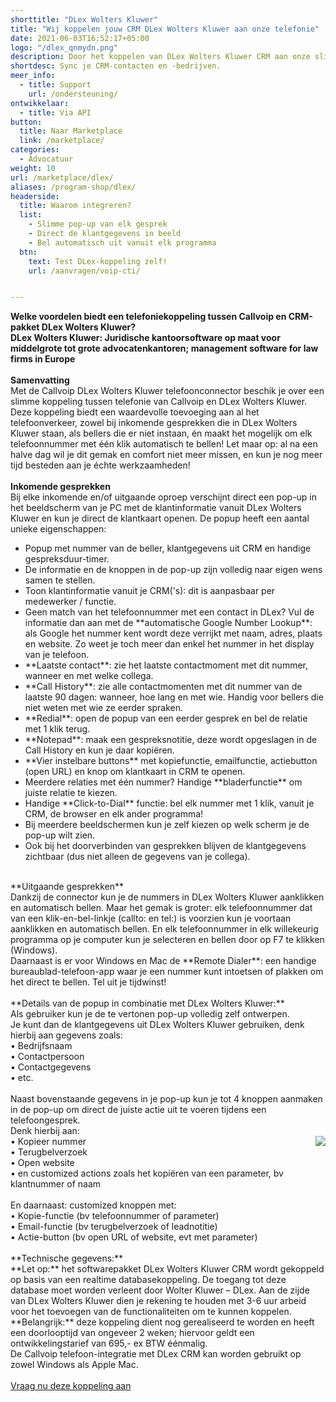 ```yaml
---
shorttitle: "DLex Wolters Kluwer"
title: "Wij koppelen jouw CRM DLex Wolters Kluwer aan onze telefonie"
date: 2021-06-03T16:52:17+05:00
logo: "/dlex_qnmydn.png"
description: Door het koppelen van DLex Wolters Kluwer CRM aan onze slimme telefonie werk je een stuk efficienter.
shortdesc: Sync je CRM-contacten en -bedrijven.
meer_info:
  - title: Support
    url: /ondersteuning/
ontwikkelaar:
  - title: Via API
button:
  title: Naar Marketplace
  link: /marketplace/
categories:
  - Advocatuur
weight: 10
url: /marketplace/dlex/
aliases: /program-shop/dlex/
headerside:
  title: Waarom integreren?
  list:
    - Slimme pop-up van elk gesprek
    - Direct de klantgegevens in beeld
    - Bel automatisch uit vanuit elk programma
  btn:
    text: Test DLex-koppeling zelf!
    url: /aanvragen/voip-cti/


---
```


**Welke voordelen biedt een telefoniekoppeling tussen Callvoip en CRM-pakket DLex Wolters Kluwer?<br>
DLex Wolters Kluwer: Juridische kantoorsoftware op maat voor middelgrote tot grote advocatenkantoren; management software for law firms in Europe**<br>
<br>
**Samenvatting**<br>
Met de Callvoip DLex Wolters Kluwer telefoonconnector beschik je over een slimme koppeling tussen telefonie van Callvoip en DLex Wolters Kluwer. Deze koppeling biedt een waardevolle toevoeging aan al het telefoonverkeer, zowel bij inkomende gesprekken die in DLex Wolters Kluwer staan, als bellers die er niet instaan, én maakt het mogelijk om elk telefoonnummer met één klik automatisch te bellen! Let maar op: al na een halve dag wil je dit gemak en comfort niet meer missen, en kun je nog meer tijd besteden aan je échte werkzaamheden!<br>
<br>
**Inkomende gesprekken**<br>
Bij elke inkomende en/of uitgaande oproep verschijnt direct een pop-up in het beeldscherm van je PC met de klantinformatie vanuit DLex Wolters Kluwer en kun je direct de klantkaart openen. De popup heeft een aantal unieke eigenschappen: <br>
<div class="usp-list">
<ul>
<li>Popup met nummer van de beller, klantgegevens uit CRM en handige gespreksduur-timer.</li>
<li>De informatie en de knoppen in de pop-up zijn volledig naar eigen wens samen te stellen.</li>
<li>Toon klantinformatie vanuit je CRM('s): dit is aanpasbaar per medewerker / functie. </li>
<li>Geen match van het telefoonnummer met een contact in DLex? Vul de informatie dan aan met de **automatische Google Number Lookup**: als Google het nummer kent wordt deze verrijkt met naam, adres, plaats en website. Zo weet je toch meer dan enkel het nummer in het display van je telefoon.</li>
<li>**Laatste contact**: zie het laatste contactmoment met dit nummer, wanneer en met welke collega.</li>
<li>**Call History**: zie alle contactmomenten met dit nummer van de laatste 90 dagen: wanneer, hoe lang en met wie. Handig voor bellers die niet weten met wie ze eerder spraken.</li>
<li>**Redial**: open de popup van een eerder gesprek en bel de relatie met 1 klik terug.</li>
<li>**Notepad**: maak een gespreksnotitie, deze wordt opgeslagen in de Call History en kun je daar kopiëren.</li>
<li>**Vier instelbare buttons** met kopiefunctie, emailfunctie, actiebutton (open URL) en knop om klantkaart in CRM te openen.</li>
<li>Meerdere relaties met één nummer? Handige **bladerfunctie** om juiste relatie te kiezen. </li>
<li>Handige **Click-to-Dial** functie: bel elk nummer met 1 klik, vanuit je CRM, de browser en elk ander programma!</li>
<li>Bij meerdere beeldschermen kun je zelf kiezen op welk scherm je de pop-up wilt zien.</li>
<li>Ook bij het doorverbinden van gesprekken blijven de klantgegevens zichtbaar (dus niet alleen de gegevens van je collega).</li>
</ul>
</div>
<br>
**Uitgaande gesprekken**<br>
Dankzij de connector kun je de nummers in DLex Wolters Kluwer aanklikken en automatisch bellen. Maar het gemak is groter: elk telefoonnummer dat van een klik-en-bel-linkje (callto: en tel:) is voorzien kun je voortaan aanklikken en automatisch bellen. En elk telefoonnummer in elk willekeurig programma op je computer kun je selecteren en bellen door op F7 te klikken (Windows). <br>
Daarnaast is er voor Windows en Mac de **Remote Dialer**: een handige bureaublad-telefoon-app waar je een nummer kunt intoetsen of plakken om het direct te bellen. Tel uit je tijdwinst! <br>
<br>
**Details van de popup in combinatie met DLex Wolters Kluwer:**<br>
Als gebruiker kun je de te vertonen pop-up volledig zelf ontwerpen. <br>
Je kunt dan de klantgegevens uit DLex Wolters Kluwer gebruiken, denk hierbij aan gegevens zoals: <br>
• Bedrijfsnaam <br>
• Contactpersoon<br>
• Contactgegevens<br>
• etc. <br>
<br>
Naast bovenstaande gegevens in je pop-up kun je tot 4 knoppen aanmaken in de pop-up om direct de juiste actie uit te voeren tijdens een telefoongesprek. <br>
Denk hierbij aan:<br><img src="https://res.cloudinary.com/callvoip/image/upload/popup_crm_jmr7fc.png" style="float:right">
• Kopieer nummer<br>
• Terugbelverzoek<br>
• Open website<br>
• en customized actions zoals het kopiëren van een parameter, bv klantnummer of naam<br>
<br>
En daarnaast: customized knoppen met: <br>
• Kopie-functie (bv telefoonnummer of parameter)<br>
• Email-functie (bv terugbelverzoek of leadnotitie)<br>
• Actie-button (bv open URL of website, evt met parameter) <br>
<br>
**Technische gegevens:**<br>
**Let op:** het softwarepakket DLex Wolters Kluwer CRM wordt gekoppeld op basis van een realtime databasekoppeling. De toegang tot deze database moet worden verleent door Wolter Kluwer – DLex. Aan de zijde van DLex Wolters Kluwer dien je rekening te houden met 3-6 uur arbeid voor het toevoegen van de functionaliteiten om te kunnen koppelen. <br>
**Belangrijk:** deze koppeling dient nog gerealiseerd te worden en heeft een doorlooptijd van ongeveer 2 weken; hiervoor geldt een ontwikkelingstarief van 695,- ex BTW éénmalig.<br>
De Callvoip telefoon-integratie met DLex CRM kan worden gebruikt op zowel Windows als Apple Mac.<br>
<br>
<a href="/aanvragen/voip-cti/" class="button">Vraag nu deze koppeling aan</a>
